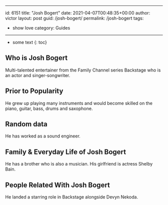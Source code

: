  ---
id: 6151
title: "Josh Bogert"
date: 2021-04-07T00:48:35+00:00
author: victor
layout: post
guid: /josh-bogert/
permalink: /josh-bogert
tags:
 - show love
category: Guides
---

* some text
{: toc}

## Who is Josh Bogert

Multi-talented entertainer from the Family Channel series Backstage who is an actor and singer-songwriter. 

## Prior to Popularity

He grew up playing many instruments and would become skilled on the piano, guitar, bass, drums and saxophone. 

## Random data

He has worked as a sound engineer. 

## Family & Everyday Life of Josh Bogert

He has a brother who is also a musician. His girlfriend is actress Shelby Bain.

## People Related With Josh Bogert

He landed a starring role in Backstage alongside Devyn Nekoda. 
 
